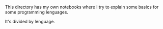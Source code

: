 
This directory has my own notebooks where I try to explain some basics for
some programming lenguages.

It's divided by lenguage.

